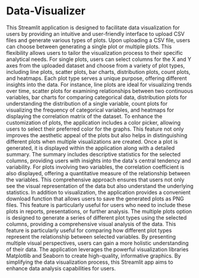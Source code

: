 # Data-Visualizer
This Streamlit application is designed to facilitate data visualization for users by providing an intuitive and user-friendly interface to upload CSV files and generate various types of plots. Upon uploading a CSV file, users can choose between generating a single plot or multiple plots. This flexibility allows users to tailor the visualization process to their specific analytical needs.
For single plots, users can select columns for the X and Y axes from the uploaded dataset and choose from a variety of plot types, including line plots, scatter plots, bar charts, distribution plots, count plots, and heatmaps. Each plot type serves a unique purpose, offering different insights into the data. For instance, line plots are ideal for visualizing trends over time, scatter plots for examining relationships between two continuous variables, bar charts for comparing categorical data, distribution plots for understanding the distribution of a single variable, count plots for visualizing the frequency of categorical variables, and heatmaps for displaying the correlation matrix of the dataset.
To enhance the customization of plots, the application includes a color picker, allowing users to select their preferred color for the graphs. This feature not only improves the aesthetic appeal of the plots but also helps in distinguishing different plots when multiple visualizations are created.
Once a plot is generated, it is displayed within the application along with a detailed summary. The summary includes descriptive statistics for the selected columns, providing users with insights into the data's central tendency and variability. For plots involving two variables, the correlation coefficient is also displayed, offering a quantitative measure of the relationship between the variables. This comprehensive approach ensures that users not only see the visual representation of the data but also understand the underlying statistics.
In addition to visualization, the application provides a convenient download function that allows users to save the generated plots as PNG files. This feature is particularly useful for users who need to include these plots in reports, presentations, or further analysis.
The multiple plots option is designed to generate a series of different plot types using the selected columns, providing a comprehensive visual analysis of the data. This feature is particularly useful for comparing how different plot types represent the relationship between selected variables. By presenting multiple visual perspectives, users can gain a more holistic understanding of their data.
The application leverages the powerful visualization libraries Matplotlib and Seaborn to create high-quality, informative graphics. By simplifying the data visualization process, this Streamlit app aims to enhance data analysis capabilities for users.
